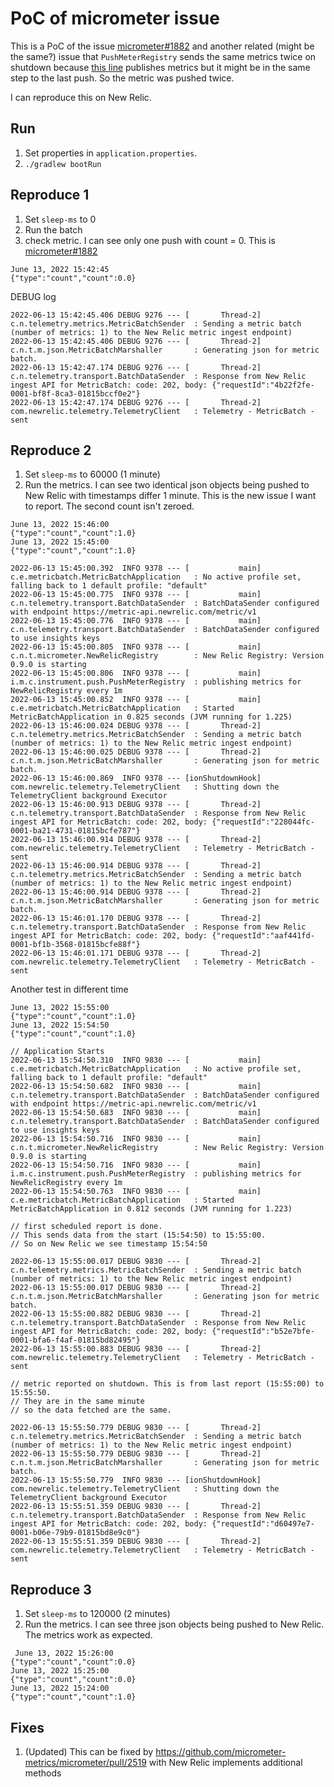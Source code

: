 # PoC of micrometer issue

This is a PoC of the issue [micrometer#1882](https://github.com/micrometer-metrics/micrometer/issues/1882) and another related (might be the same?) issue that `PushMeterRegistry` sends the same metrics twice on shutdown because [this line](https://github.com/micrometer-metrics/micrometer/blob/main/micrometer-core/src/main/java/io/micrometer/core/instrument/push/PushMeterRegistry.java#L96) publishes metrics but it might be in the same step to the last push. So the metric was pushed twice.

I can reproduce this on New Relic. 

## Run

1. Set properties in `application.properties`.
2. `./gradlew bootRun`

## Reproduce 1

1. Set `sleep-ms` to 0
2. Run the batch
3. check metric. I can see only one push with count = 0. This is [micrometer#1882](https://github.com/micrometer-metrics/micrometer/issues/1882)

```
June 13, 2022 15:42:45
{"type":"count","count":0.0}
```

DEBUG log
```
2022-06-13 15:42:45.406 DEBUG 9276 --- [       Thread-2] c.n.telemetry.metrics.MetricBatchSender  : Sending a metric batch (number of metrics: 1) to the New Relic metric ingest endpoint)
2022-06-13 15:42:45.406 DEBUG 9276 --- [       Thread-2] c.n.t.m.json.MetricBatchMarshaller       : Generating json for metric batch.
2022-06-13 15:42:47.174 DEBUG 9276 --- [       Thread-2] c.n.telemetry.transport.BatchDataSender  : Response from New Relic ingest API for MetricBatch: code: 202, body: {"requestId":"4b22f2fe-0001-bf8f-8ca3-01815bccf0e2"}
2022-06-13 15:42:47.174 DEBUG 9276 --- [       Thread-2] com.newrelic.telemetry.TelemetryClient   : Telemetry - MetricBatch - sent
```

## Reproduce 2

1. Set `sleep-ms` to 60000 (1 minute)
2. Run the metrics. I can see two identical json objects being pushed to New Relic with timestamps differ 1 minute. This is the new issue I want to report. The second count isn't zeroed.
 
```
June 13, 2022 15:46:00
{"type":"count","count":1.0}
June 13, 2022 15:45:00
{"type":"count","count":1.0}
```

```
2022-06-13 15:45:00.392  INFO 9378 --- [           main] c.e.metricbatch.MetricBatchApplication   : No active profile set, falling back to 1 default profile: "default"
2022-06-13 15:45:00.775  INFO 9378 --- [           main] c.n.telemetry.transport.BatchDataSender  : BatchDataSender configured with endpoint https://metric-api.newrelic.com/metric/v1
2022-06-13 15:45:00.776  INFO 9378 --- [           main] c.n.telemetry.transport.BatchDataSender  : BatchDataSender configured to use insights keys
2022-06-13 15:45:00.805  INFO 9378 --- [           main] c.n.t.micrometer.NewRelicRegistry        : New Relic Registry: Version 0.9.0 is starting
2022-06-13 15:45:00.806  INFO 9378 --- [           main] i.m.c.instrument.push.PushMeterRegistry  : publishing metrics for NewRelicRegistry every 1m
2022-06-13 15:45:00.852  INFO 9378 --- [           main] c.e.metricbatch.MetricBatchApplication   : Started MetricBatchApplication in 0.825 seconds (JVM running for 1.225)
2022-06-13 15:46:00.024 DEBUG 9378 --- [       Thread-2] c.n.telemetry.metrics.MetricBatchSender  : Sending a metric batch (number of metrics: 1) to the New Relic metric ingest endpoint)
2022-06-13 15:46:00.025 DEBUG 9378 --- [       Thread-2] c.n.t.m.json.MetricBatchMarshaller       : Generating json for metric batch.
2022-06-13 15:46:00.869  INFO 9378 --- [ionShutdownHook] com.newrelic.telemetry.TelemetryClient   : Shutting down the TelemetryClient background Executor
2022-06-13 15:46:00.913 DEBUG 9378 --- [       Thread-2] c.n.telemetry.transport.BatchDataSender  : Response from New Relic ingest API for MetricBatch: code: 202, body: {"requestId":"228044fc-0001-ba21-4731-01815bcfe787"}
2022-06-13 15:46:00.914 DEBUG 9378 --- [       Thread-2] com.newrelic.telemetry.TelemetryClient   : Telemetry - MetricBatch - sent
2022-06-13 15:46:00.914 DEBUG 9378 --- [       Thread-2] c.n.telemetry.metrics.MetricBatchSender  : Sending a metric batch (number of metrics: 1) to the New Relic metric ingest endpoint)
2022-06-13 15:46:00.914 DEBUG 9378 --- [       Thread-2] c.n.t.m.json.MetricBatchMarshaller       : Generating json for metric batch.
2022-06-13 15:46:01.170 DEBUG 9378 --- [       Thread-2] c.n.telemetry.transport.BatchDataSender  : Response from New Relic ingest API for MetricBatch: code: 202, body: {"requestId":"aaf441fd-0001-bf1b-3568-01815bcfe88f"}
2022-06-13 15:46:01.171 DEBUG 9378 --- [       Thread-2] com.newrelic.telemetry.TelemetryClient   : Telemetry - MetricBatch - sent
```

Another test in different time

```
June 13, 2022 15:55:00
{"type":"count","count":1.0}
June 13, 2022 15:54:50
{"type":"count","count":1.0}
```

```
// Application Starts
2022-06-13 15:54:50.310  INFO 9830 --- [           main] c.e.metricbatch.MetricBatchApplication   : No active profile set, falling back to 1 default profile: "default"
2022-06-13 15:54:50.682  INFO 9830 --- [           main] c.n.telemetry.transport.BatchDataSender  : BatchDataSender configured with endpoint https://metric-api.newrelic.com/metric/v1
2022-06-13 15:54:50.683  INFO 9830 --- [           main] c.n.telemetry.transport.BatchDataSender  : BatchDataSender configured to use insights keys
2022-06-13 15:54:50.716  INFO 9830 --- [           main] c.n.t.micrometer.NewRelicRegistry        : New Relic Registry: Version 0.9.0 is starting
2022-06-13 15:54:50.716  INFO 9830 --- [           main] i.m.c.instrument.push.PushMeterRegistry  : publishing metrics for NewRelicRegistry every 1m
2022-06-13 15:54:50.763  INFO 9830 --- [           main] c.e.metricbatch.MetricBatchApplication   : Started MetricBatchApplication in 0.812 seconds (JVM running for 1.223)

// first scheduled report is done. 
// This sends data from the start (15:54:50) to 15:55:00.
// So on New Relic we see timestamp 15:54:50

2022-06-13 15:55:00.017 DEBUG 9830 --- [       Thread-2] c.n.telemetry.metrics.MetricBatchSender  : Sending a metric batch (number of metrics: 1) to the New Relic metric ingest endpoint)
2022-06-13 15:55:00.017 DEBUG 9830 --- [       Thread-2] c.n.t.m.json.MetricBatchMarshaller       : Generating json for metric batch.
2022-06-13 15:55:00.882 DEBUG 9830 --- [       Thread-2] c.n.telemetry.transport.BatchDataSender  : Response from New Relic ingest API for MetricBatch: code: 202, body: {"requestId":"b52e7bfe-0001-bfa6-f4af-01815bd82495"}
2022-06-13 15:55:00.883 DEBUG 9830 --- [       Thread-2] com.newrelic.telemetry.TelemetryClient   : Telemetry - MetricBatch - sent

// metric reported on shutdown. This is from last report (15:55:00) to 15:55:50. 
// They are in the same minute
// so the data fetched are the same.

2022-06-13 15:55:50.779 DEBUG 9830 --- [       Thread-2] c.n.telemetry.metrics.MetricBatchSender  : Sending a metric batch (number of metrics: 1) to the New Relic metric ingest endpoint)
2022-06-13 15:55:50.779 DEBUG 9830 --- [       Thread-2] c.n.t.m.json.MetricBatchMarshaller       : Generating json for metric batch.
2022-06-13 15:55:50.779  INFO 9830 --- [ionShutdownHook] com.newrelic.telemetry.TelemetryClient   : Shutting down the TelemetryClient background Executor
2022-06-13 15:55:51.359 DEBUG 9830 --- [       Thread-2] c.n.telemetry.transport.BatchDataSender  : Response from New Relic ingest API for MetricBatch: code: 202, body: {"requestId":"d60497e7-0001-b06e-79b9-01815bd8e9c0"}
2022-06-13 15:55:51.359 DEBUG 9830 --- [       Thread-2] com.newrelic.telemetry.TelemetryClient   : Telemetry - MetricBatch - sent
```


## Reproduce 3

1. Set `sleep-ms` to 120000 (2 minutes)
2. Run the metrics. I can see three json objects being pushed to New Relic. The metrics work as expected.

```
 June 13, 2022 15:26:00
{"type":"count","count":0.0}
June 13, 2022 15:25:00
{"type":"count","count":0.0}
June 13, 2022 15:24:00
{"type":"count","count":1.0}
```

## Fixes
1. (Updated) This can be fixed by https://github.com/micrometer-metrics/micrometer/pull/2519 with New Relic implements additional methods
